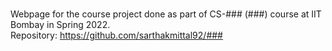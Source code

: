 # ###

Webpage for the course project done as part of CS-### (###) course at IIT Bombay in Spring 2022.  
Repository: https://github.com/sarthakmittal92/###
